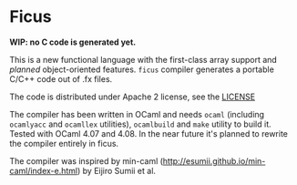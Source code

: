# Ficus

**WIP: no C code is generated yet.**

This is a new functional language with the first-class array support
and _planned_ object-oriented features. `ficus` compiler generates
a portable C/C++ code out of .fx files.

The code is distributed under Apache 2 license, see the [LICENSE](LICENSE)

The compiler has been written in OCaml and needs `ocaml`
(including `ocamlyacc` and `ocamllex` utilities),
`ocamlbuild` and `make` utility to build it.
Tested with OCaml 4.07 and 4.08.
In the near future it's planned to rewrite the compiler entirely in ficus.

The compiler was inspired by min-caml
(http://esumii.github.io/min-caml/index-e.html) by Eijiro Sumii et al.
